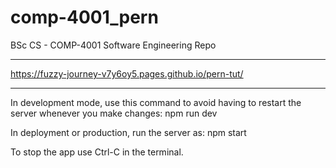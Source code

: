 # comp-4001_pern
BSc CS - COMP-4001 Software Engineering Repo

---

https://fuzzy-journey-v7y6oy5.pages.github.io/pern-tut/

---

In development mode, use this command to avoid having to restart the server whenever you make changes:
npm run dev

In deployment or production, run the server as:
npm start

To stop the app use Ctrl-C in the terminal.